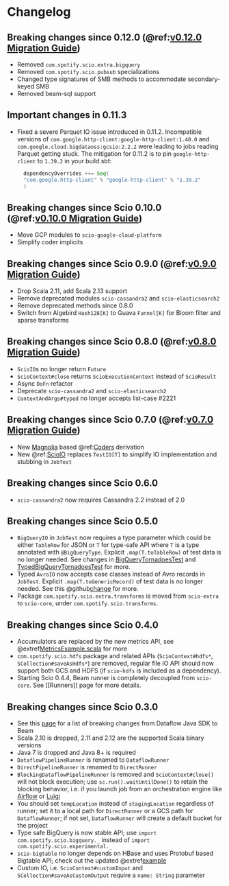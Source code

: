 # Changelog

## Breaking changes since 0.12.0 (@ref:[v0.12.0 Migration Guide](migrations/v0.12.0-Migration-Guide.md))
- Removed `com.spotify.scio.extra.bigquery`
- Removed `com.spotify.scio.pubsub` specializations
- Changed type signatures of SMB methods to accommodate secondary-keyed SMB
- Removed beam-sql support

## Important changes in 0.11.3
- Fixed a severe Parquet IO issue introduced in 0.11.2. Incompatible versions of `com.google.http-client:google-http-client:1.40.0` and `com.google.cloud.bigdataoss:gcsio:2.2.2` were leading to jobs reading Parquet getting stuck. The mitigation for 0.11.2 is to pin `google-http-client` to `1.39.2` in your build.sbt:
  ```scala
    dependencyOverrides ++= Seq(
    "com.google.http-client" % "google-http-client" % "1.39.2"
    )
  ```

## Breaking changes since Scio 0.10.0 (@ref:[v0.10.0 Migration Guide](migrations/v0.10.0-Migration-Guide.md))
- Move GCP modules to `scio-google-cloud-platform`
- Simplify coder implicits

## Breaking changes since Scio 0.9.0 (@ref:[v0.9.0 Migration Guide](migrations/v0.9.0-Migration-Guide.md))
- Drop Scala 2.11, add Scala 2.13 support
- Remove deprecated modules `scio-cassandra2` and `scio-elasticsearch2`
- Remove deprecated methods since 0.8.0
- Switch from Algebird `Hash128[K]` to Guava `Funnel[K]` for Bloom filter and sparse transforms

## Breaking changes since Scio 0.8.0 (@ref:[v0.8.0 Migration Guide](migrations/v0.8.0-Migration-Guide.md))
- `ScioIO`s no longer return `Future`
- `ScioContext#close` returns `ScioExecutionContext` instead of `ScioResult`
- Async `DoFn` refactor
- Deprecate `scio-cassandra2` and `scio-elasticsearch2`
- `ContextAndArgs#typed` no longer accepts list-case #2221

## Breaking changes since Scio 0.7.0 (@ref:[v0.7.0 Migration Guide](migrations/v0.7.0-Migration-Guide.md))

- New [Magnolia](https://github.com/softwaremill/magnolia) based @ref:[Coders](internals/Coders.md) derivation
- New @ref:[ScioIO](internals/ScioIO.md) replaces `TestIO[T]` to simplify IO implementation and stubbing in `JobTest`

## Breaking changes since Scio 0.6.0

- `scio-cassandra2` now requires Cassandra 2.2 instead of 2.0

## Breaking changes since Scio 0.5.0

- `BigQueryIO` in `JobTest` now requires a type parameter which could be either `TableRow` for JSON or `T` for type-safe API where `T` is a type annotated with `@BigQueryType`. Explicit `.map(T.toTableRow)` of test data is no longer needed. See changes in [BigQueryTornadoesTest](https://github.com/spotify/scio/commit/6ded455ba7506e619c484a05db5746cbee6d4dcd#diff-0d0a594c72b702523d4ad2e740253dcc) and [TypedBigQueryTornadoesTest](https://github.com/spotify/scio/commit/6ded455ba7506e619c484a05db5746cbee6d4dcd?diff=split#diff-0aae85e1d761a72c5ab1587fcc797b12) for more.
- Typed `AvroIO` now accepts case classes instead of Avro records in `JobTest`. Explicit `.map(T.toGenericRecord)` of test data is no longer needed. See this @github[change](19fee4716f71827ac4affbd23d753bc074c529b8) for more.
- Package `com.spotify.scio.extra.transforms` is moved from `scio-extra` to `scio-core`, under `com.spotify.scio.transforms`.

## Breaking changes since Scio 0.4.0

- Accumulators are replaced by the new metrics API, see @extref[MetricsExample.scala](example:MetricsExample) for more
- `com.spotify.scio.hdfs` package and related APIs (`ScioContext#hdfs*`, `SCollection#saveAsHdfs*`) are removed, regular file IO API should now support both GCS and HDFS (if `scio-hdfs` is included as a dependency).
- Starting Scio 0.4.4, Beam runner is completely decoupled from `scio-core`. See [[Runners]] page for more details.

## Breaking changes since Scio 0.3.0

- See this [page](https://cloud.google.com/dataflow/release-notes/release-notes-java-2) for a list of breaking changes from Dataflow Java SDK to Beam
- Scala 2.10 is dropped, 2.11 and 2.12 are the supported Scala binary versions
- Java 7 is dropped and Java 8+ is required
- `DataflowPipelineRunner` is renamed to `DataflowRunner`
- `DirectPipelineRunner` is renamed to `DirectRunner`
- `BlockingDataflowPipelineRunner` is removed and `ScioContext#close()` will not block execution; use `sc.run().waitUntilDone()` to retain the blocking behavior, i.e. if you launch job from an orchestration engine like [Airflow](https://airflow.apache.org/) or [Luigi](https://github.com/spotify/luigi)
- You should set `tempLocation` instead of `stagingLocation` regardless of runner; set it to a local path for `DirectRunner` or a GCS path for `DataflowRunner`; if not set, `DataflowRunner` will create a default bucket for the project
- Type safe BigQuery is now stable API; use `import com.spotify.scio.bigquery._` instead of `import com.spotify.scio.experimental._`
- `scio-bigtable` no longer depends on HBase and uses Protobuf based Bigtable API; check out the updated @extref[example](example:BigtableExample)
- Custom IO, i.e. `ScioContext#customInput` and `SCollection#saveAsCustomOutput` require a `name: String` parameter
